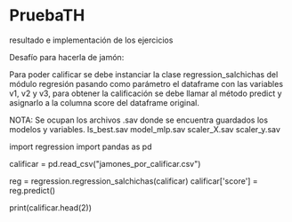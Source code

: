 # PruebaTH
resultado e implementación de los ejercicios

Desafío para hacerla de jamón:

Para poder calificar se debe instanciar la clase regression_salchichas del módulo regresión
pasando como parámetro el dataframe con las variables v1, v2 y v3, para obtener la calificación se debe llamar
al método predict y asignarlo a la columna score del dataframe original.

NOTA: Se ocupan los archivos .sav donde se encuentra guardados los modelos y variables. 
ls_best.sav 
model_mlp.sav 
scaler_X.sav 
scaler_y.sav 

import regression
import pandas as pd

calificar = pd.read_csv("jamones_por_calificar.csv")

reg = regression.regression_salchichas(calificar)
calificar['score'] = reg.predict()

print(calificar.head(2))
